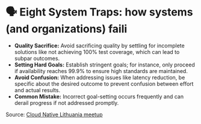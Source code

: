 # 🗣️ Eight System Traps: how systems (and organizations) faili

- **Quality Sacrifice:** Avoid sacrificing quality by settling for incomplete solutions like not achieving 100% test coverage, which can lead to subpar outcomes.
- **Setting Hard Goals:** Establish stringent goals; for instance, only proceed if availability reaches 99.9% to ensure high standards are maintained.
- **Avoid Confusion:** When addressing issues like latency reduction, be specific about the desired outcome to prevent confusion between effort and actual results.
- **Common Mistake:** Incorrect goal-setting occurs frequently and can derail progress if not addressed promptly.

Source: [Cloud Native Lithuania meetup](https://www.meetup.com/cloud-native-lithuania/events/299310864)
